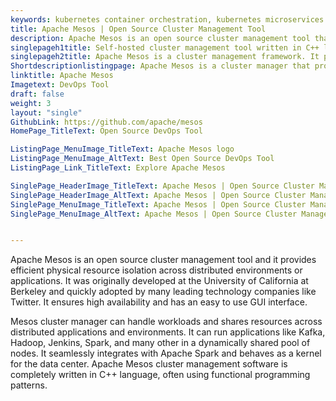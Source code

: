 ```yaml
---
keywords: kubernetes container orchestration, kubernetes microservices architecture, best container management platform, best container management software, container orchestration using kubernetes, kubernetes container orchestration platform
title: Apache Mesos | Open Source Cluster Management Tool
description: Apache Mesos is an open source cluster management tool that efficiently isolates resources within distributed applications. It provides high scalability to nodes
singlepageh1title: Self-hosted cluster management tool written in C++ language
singlepageh2title: Apache Mesos is a cluster management framework. It provides efficient resource isolation and sharing across distributed environments and application databases.
Shortdescriptionlistingpage: Apache Mesos is a cluster manager that provides efficient resource isolation and sharing across distributed environments. It also handles workloads of databases
linktitle: Apache Mesos
Imagetext: DevOps Tool
draft: false
weight: 3
layout: "single"
GithubLink: https://github.com/apache/mesos
HomePage_TitleText: Open Source DevOps Tool

ListingPage_MenuImage_TitleText: Apache Mesos logo
ListingPage_MenuImage_AltText: Best Open Source DevOps Tool
ListingPage_Link_TitleText: Explore Apache Mesos

SinglePage_HeaderImage_TitleText: Apache Mesos | Open Source Cluster Management Tool
SinglePage_HeaderImage_AltText: Apache Mesos | Open Source Cluster Management Tool
SinglePage_MenuImage_TitleText: Apache Mesos | Open Source Cluster Management Tool
SinglePage_MenuImage_AltText: Apache Mesos | Open Source Cluster Management Tool


---
```


Apache Mesos is an open source cluster management tool and it provides efficient physical resource isolation across distributed environments or applications. It was originally developed at the University of California at Berkeley and quickly adopted by many leading technology companies like Twitter. It ensures high availability and has an easy to use GUI interface.

Mesos cluster manager can handle workloads and shares resources across distributed applications and environments. It can run applications like Kafka, Hadoop, Jenkins, Spark, and many other in a dynamically shared pool of nodes. It seamlessly integrates with Apache Spark and behaves as a kernel for the data center. Apache Mesos cluster management software is completely written in C++ language, often using functional programming patterns.